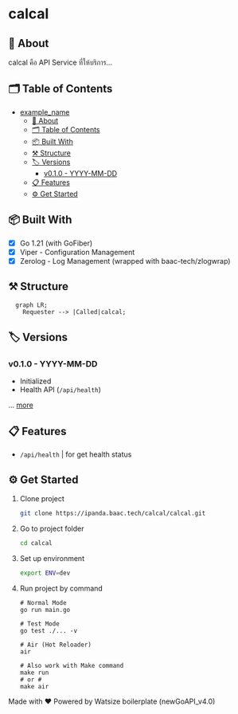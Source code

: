 # calcal

## 📘 About

calcal คือ API Service ที่ให้บริการ...

## 🗂️ Table of Contents

- [example\_name](#calcal)
  - [📘 About](#-about)
  - [🗂️ Table of Contents](#️-table-of-contents)
  - [📦 Built With](#-built-with)
  - [⚒ Structure](#-structure)
  - [🏷 Versions](#-versions)
    - [v0.1.0 - YYYY-MM-DD](#v010---yyyy-mm-dd)
  - [📋 Features](#-features)
  - [⚙️ Get Started](#️-get-started)

## 📦 Built With

- [x] Go 1.21 (with GoFiber)
- [x] Viper - Configuration Management
- [x] Zerolog - Log Management (wrapped with baac-tech/zlogwrap)

## ⚒ Structure

```mermaid
  graph LR;
    Requester --> |Called|calcal;
```

## 🏷 Versions

### v0.1.0 - YYYY-MM-DD

- Initialized
- Health API (`/api/health`)

... [more](./CHANGELOG.md)

## 📋 Features

- `/api/health` | for get health status

## ⚙️ Get Started

1. Clone project

   ```bash
   git clone https://ipanda.baac.tech/calcal/calcal.git
   ```

2. Go to project folder

   ```bash
   cd calcal
   ```

3. Set up environment

   ```bash
   export ENV=dev
   ```

4. Run project by command

   ```shell
   # Normal Mode
   go run main.go

   # Test Mode
   go test ./... -v

   # Air (Hot Reloader)
   air

   # Also work with Make command
   make run
   # or #
   make air
   ```

Made with ❤️
Powered by Watsize boilerplate (newGoAPI_v4.0)
